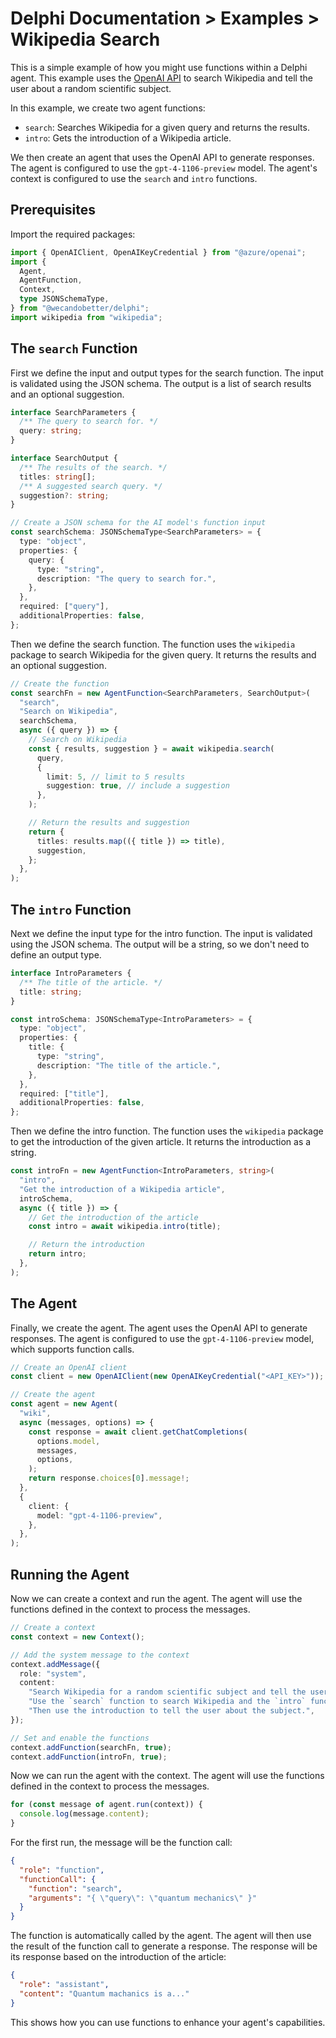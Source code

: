 # Delphi Documentation > Examples > Wikipedia Search

This is a simple example of how you might use functions within a Delphi agent.
This example uses the [OpenAI API](https://openai.com/) to search Wikipedia and
tell the user about a random scientific subject.

In this example, we create two agent functions:

- `search`: Searches Wikipedia for a given query and returns the results.
- `intro`: Gets the introduction of a Wikipedia article.

We then create an agent that uses the OpenAI API to generate responses. The
agent is configured to use the `gpt-4-1106-preview` model. The agent's context
is configured to use the `search` and `intro` functions.

## Prerequisites

Import the required packages:

```ts
import { OpenAIClient, OpenAIKeyCredential } from "@azure/openai";
import {
  Agent,
  AgentFunction,
  Context,
  type JSONSchemaType,
} from "@wecandobetter/delphi";
import wikipedia from "wikipedia";
```

## The `search` Function

First we define the input and output types for the search function. The input is
validated using the JSON schema. The output is a list of search results and an
optional suggestion.

```ts
interface SearchParameters {
  /** The query to search for. */
  query: string;
}

interface SearchOutput {
  /** The results of the search. */
  titles: string[];
  /** A suggested search query. */
  suggestion?: string;
}

// Create a JSON schema for the AI model's function input
const searchSchema: JSONSchemaType<SearchParameters> = {
  type: "object",
  properties: {
    query: {
      type: "string",
      description: "The query to search for.",
    },
  },
  required: ["query"],
  additionalProperties: false,
};
```

Then we define the search function. The function uses the `wikipedia` package to
search Wikipedia for the given query. It returns the results and an optional
suggestion.

```ts
// Create the function
const searchFn = new AgentFunction<SearchParameters, SearchOutput>(
  "search",
  "Search on Wikipedia",
  searchSchema,
  async ({ query }) => {
    // Search on Wikipedia
    const { results, suggestion } = await wikipedia.search(
      query,
      {
        limit: 5, // limit to 5 results
        suggestion: true, // include a suggestion
      },
    );

    // Return the results and suggestion
    return {
      titles: results.map(({ title }) => title),
      suggestion,
    };
  },
);
```

## The `intro` Function

Next we define the input type for the intro function. The input is validated
using the JSON schema. The output will be a string, so we don't need to define
an output type.

```ts
interface IntroParameters {
  /** The title of the article. */
  title: string;
}

const introSchema: JSONSchemaType<IntroParameters> = {
  type: "object",
  properties: {
    title: {
      type: "string",
      description: "The title of the article.",
    },
  },
  required: ["title"],
  additionalProperties: false,
};
```

Then we define the intro function. The function uses the `wikipedia` package to
get the introduction of the given article. It returns the introduction as a
string.

```ts
const introFn = new AgentFunction<IntroParameters, string>(
  "intro",
  "Get the introduction of a Wikipedia article",
  introSchema,
  async ({ title }) => {
    // Get the introduction of the article
    const intro = await wikipedia.intro(title);

    // Return the introduction
    return intro;
  },
);
```

## The Agent

Finally, we create the agent. The agent uses the OpenAI API to generate
responses. The agent is configured to use the `gpt-4-1106-preview` model, which
supports function calls.

```ts
// Create an OpenAI client
const client = new OpenAIClient(new OpenAIKeyCredential("<API_KEY>"));

// Create the agent
const agent = new Agent(
  "wiki",
  async (messages, options) => {
    const response = await client.getChatCompletions(
      options.model,
      messages,
      options,
    );
    return response.choices[0].message!;
  },
  {
    client: {
      model: "gpt-4-1106-preview",
    },
  },
);
```

## Running the Agent

Now we can create a context and run the agent. The agent will use the functions
defined in the context to process the messages.

```ts
// Create a context
const context = new Context();

// Add the system message to the context
context.addMessage({
  role: "system",
  content:
    "Search Wikipedia for a random scientific subject and tell the user about it. " +
    "Use the `search` function to search Wikipedia and the `intro` function to get the introduction of an article. " +
    "Then use the introduction to tell the user about the subject.",
});

// Set and enable the functions
context.addFunction(searchFn, true);
context.addFunction(introFn, true);
```

Now we can run the agent with the context. The agent will use the functions
defined in the context to process the messages.

```ts
for (const message of agent.run(context)) {
  console.log(message.content);
}
```

For the first run, the message will be the function call:

```json
{
  "role": "function",
  "functionCall": {
    "function": "search",
    "arguments": "{ \"query\": \"quantum mechanics\" }"
  }
}
```

The function is automatically called by the agent. The agent will then use the
result of the function call to generate a response. The response will be its
response based on the introduction of the article:

```json
{
  "role": "assistant",
  "content": "Quantum machanics is a..."
}
```

This shows how you can use functions to enhance your agent's capabilities.
